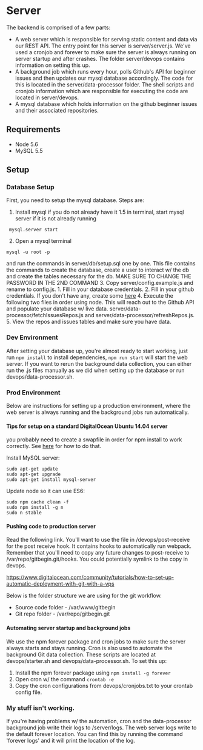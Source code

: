 
# Server

The backend is comprised of a few parts:
  - A web server which is responsible for serving static content and data via our REST API.  The entry point for this
  server is server/server.js.  We've used a cronjob and forever to make sure the server is always running on server startup
  and after crashes.  The folder server/devops contains information on setting this up.
  - A background job which runs every hour, polls Github's API for beginner issues and then updates our mysql database accordingly.
  The code for this is located in the server/data-processor folder.  The shell scripts and cronjob information which are responsible 
  for executing the code are located in server/devops.
  - A mysql database which holds information on the github beginner issues and their associated repositories.
  
## Requirements  

- Node 5.6
- MySQL 5.5

## Setup
  
### Database Setup
First, you need to setup the mysql database.  Steps are:
  1. Install mysql if you do not already have it
  1.5 in terminal, start mysql server if it is not already running
  ```term
   mysql.server start
   ``` 
  2. Open a mysql terminal
   ```term
   mysql -u root -p
   ```
   and run the commands in server/db/setup.sql one by one.  This file contains the commands
  to create the database, create a user to interact w/ the db and create the tables necessary for the db.  MAKE SURE TO CHANGE
  THE PASSWORD IN THE 2ND COMMAND
  3. Copy server/config.example.js and rename to config.js.
    1. Fill in your database credentials.
    2. Fill in your github credentials. If you don't have any, create some [here](https://github.com/settings/applications/new)
  4. Execute the following two files in order using node.  This will reach out to the Github API and populate
  your database w/ live data.  server/data-processor/fetchIssuesRepos.js and server/data-processor/refreshRepos.js.
  5. View the repos and issues tables and make sure you have data.
  
### Dev Environment
After setting your database up, you're almost ready to start working, just run `npm install` to install dependencies, `npm run start`
will start the web server.   If you want to rerun the background data collection, you can either run the .js files manually
as we did when setting up the database or run devops/data-processor.sh.

### Prod Environment
Below are instructions for setting up a production environment, where the web server is always running and the background jobs run automatically.

#### Tips for setup on a standard DigitalOcean Ubuntu 14.04 server

you probably need to create a swapfile in order for npm install to work correctly. See [here](https://www.digitalocean.com/community/tutorials/how-to-add-swap-on-ubuntu-12-04) for how to do that.

Install MySQL server:
```shell
sudo apt-get update
sudo apt-get upgrade
sudo apt-get install mysql-server
```

Update node so it can use ES6:
```shell
sudo npm cache clean -f
sudo npm install -g n
sudo n stable
```

  
#### Pushing code to production server  
Read the following link.  You'll want to use the file in /devops/post-receive for the post receive hook. It contains hooks to 
automatically run webpack. Remember that you'll need to copy any future changes to post-receive to /var/repo/gitbegin.git/hooks.  You could potentially
symlink to the copy in devops.
  
https://www.digitalocean.com/community/tutorials/how-to-set-up-automatic-deployment-with-git-with-a-vps

Below is the folder structure we are using for the git workflow.
  - Source code folder - /var/www/gitbegin
  - Git repo folder - /var/repo/gitbegin.git 
  
#### Automating server startup and background jobs
We use the npm forever package and cron jobs to make sure the server always starts and stays running. Cron is also used to automate
the background Git data collection.  These scripts are located at devops/starter.sh and devops/data-processor.sh. To set this up:
  1. Install the npm forever package using `npm install -g forever`
  2. Open cron w/ the command `crontab -e`
  3. Copy the cron configurations from devops/cronjobs.txt to your crontab config file.
  
### My stuff isn't working.
If you're having problems w/ the automation, cron and the data-processor background job write their logs to /server/logs.
The web server logs write to the default forever location.  You can find this by running the command 'forever logs' and it 
will print the location of the log.

